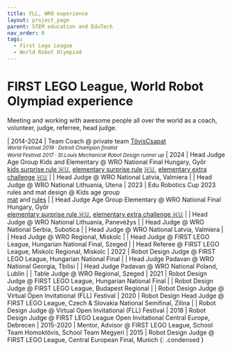 ```yaml
---
title: FLL, WRO experience
layout: project_page
parent: STEM education and EduTech
nav_order: 0
tags:
  - First Lego League
  - World Robot Olympiad
---
```


# FIRST LEGO League, World Robot Olympiad experience

Meeting and working with awesome people all over the world as a coach, volunteer, judge, referree, head judge.

| 2014-2024 | Team Coach @ private team [TövisCsapat](http://toviscsapat.hu)<br/>*<small>World Festival 2019 · Detroit Champion finalist</small>*<br/>*<small>World Festival 2017 · St.Louis Mechanical Robot Design runner up</small>*
| 2024  | Head Judge Age Group Kids and Elementary @ WRO National Final Hungary, Győr <br/> [kids surprise rule 🇭🇺](/assets/robotics/wro-2024-kids-meglepetes_szabaly.pdf), [elementary surprise rule](/assets/robotics/wro-2024-rm-elementary-meglepetes_szabaly%20en.pdf) [🇭🇺](/assets/robotics/wro-2024-rm-elementary-meglepetes_szabaly.pdf), [elementary extra challenge](/assets/robotics/wro-2024-rm-elementary-meglepetes_szabaly%20en.pdf) [🇭🇺](/assets/robotics/wro-2024-rm-elementary-meglepetes_szabaly.pdf)
|       | Head Judge @ WRO National Latvia, Valmiera
|       | Head Judge @ WRO National Lithuania, Utena
| 2023  | Edu Robotics Cup 2023 rules and mat design @ Kids age group <br/> [mat](https://educup.org/wp-content/uploads/2023/11/FINAL_25x25_kids_edurobotpalya_preview_nyomtathatA%C2%B3.pdf) and [rules](https://educup.org/wp-content/uploads/2023/12/1.FINAL_ERC-Kids-game-rules-2023.pdf)
|       | Head Judge Age Group Elementary @ WRO National Final Hungary, Győr  <br/> [elementary surprise rule 🇭🇺](/assets/robotics/wro-2023-robomission-elementary-meglepetes_szabaly.pdf), [elementary extra challenge 🇭🇺](/assets/robotics/wro-2023-robomission-elementary-meglepetes_szabaly.pdf)
|       | Head Judge @ WRO National Lithuania, Panevėžys
|       | Head Judge @ WRO National Serbia, Subotica
|       | Head Judge @ WRO National Latvia, Valmiera
|       | Head Judge @ WRO Regional, Miskolc
|       | Head Judge @ FIRST LEGO League, Hungarian National Final, Szeged
|       | Head Referee @ FIRST LEGO League, Miskolc Regional, Miskolc
| 2022  | Robot Design Judge @ FIRST LEGO League, Hungarian National Final
|       | Head Judge Padavan @ WRO National Georgia, Tbilisi
|       | Head Judge Padavan @ WRO National Poland, Lublin
|       | Table Judge @ WRO Regional, Szeged
| 2021  | Robot Design Judge @ FIRST LEGO League, Hungarian National Final
|       | Robot Design Judge @ FIRST LEGO League, Budapest Regional
|       | Robot Design Judge @ Virtual Open Invitational (FLL) Festival
| 2020  | Robot Design Head Judge @ FIRST LEGO League, Czech & Slovakia National Semifinal, Zilina
|       | Robot Design Judge @ Virtual Open Invitational (FLL) Festival
| 2018  | Robot Design Judge @ FIRST LEGO League Open Invitational Central Europe, Debrecen
| 2015-2020 | Mentor, Advisor @ FIRST LEGO League, School Team Homoktövis, School Team Megyeri
| 2015  | Robot Design Judge @ FIRST LEGO League, Central European Final, Munich
{: .condensed }